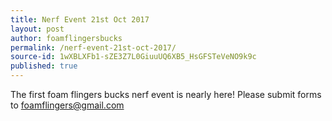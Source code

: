 ```yaml
---
title: Nerf Event 21st Oct 2017
layout: post
author: foamflingersbucks
permalink: /nerf-event-21st-oct-2017/
source-id: 1wXBLXFb1-sZE3Z7L0GiuuUQ6XB5_HsGFSTeVeNO9k9c
published: true
---
```

The first foam flingers bucks nerf event is nearly here! Please submit forms to [foamflingers@gmail.com](mailto:foamflingers@gmail.com)

